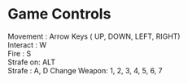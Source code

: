 # Game Controls 
Movement : Arrow Keys ( UP, DOWN, LEFT, RIGHT)  
Interact : W  
Fire     : S  
Strafe on: ALT  
Strafe   : A, D Change Weapon: 1, 2, 3, 4, 5, 6, 7  
